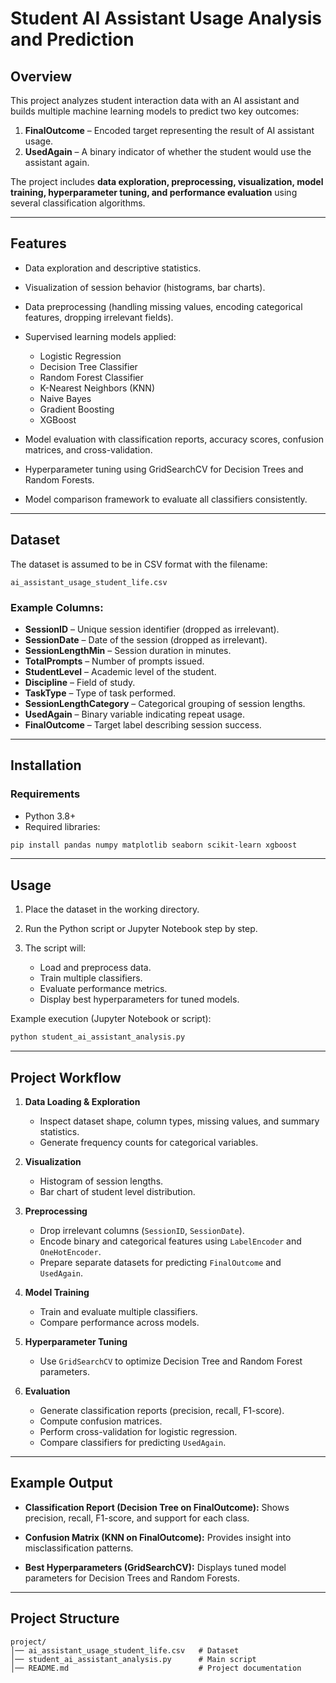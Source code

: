# Student AI Assistant Usage Analysis and Prediction

## Overview

This project analyzes student interaction data with an AI assistant and builds multiple machine learning models to predict two key outcomes:

1. **FinalOutcome** – Encoded target representing the result of AI assistant usage.
2. **UsedAgain** – A binary indicator of whether the student would use the assistant again.

The project includes **data exploration, preprocessing, visualization, model training, hyperparameter tuning, and performance evaluation** using several classification algorithms.

---

## Features

* Data exploration and descriptive statistics.
* Visualization of session behavior (histograms, bar charts).
* Data preprocessing (handling missing values, encoding categorical features, dropping irrelevant fields).
* Supervised learning models applied:

  * Logistic Regression
  * Decision Tree Classifier
  * Random Forest Classifier
  * K-Nearest Neighbors (KNN)
  * Naive Bayes
  * Gradient Boosting
  * XGBoost
* Model evaluation with classification reports, accuracy scores, confusion matrices, and cross-validation.
* Hyperparameter tuning using GridSearchCV for Decision Trees and Random Forests.
* Model comparison framework to evaluate all classifiers consistently.

---

## Dataset

The dataset is assumed to be in CSV format with the filename:

```
ai_assistant_usage_student_life.csv
```

### Example Columns:

* **SessionID** – Unique session identifier (dropped as irrelevant).
* **SessionDate** – Date of the session (dropped as irrelevant).
* **SessionLengthMin** – Session duration in minutes.
* **TotalPrompts** – Number of prompts issued.
* **StudentLevel** – Academic level of the student.
* **Discipline** – Field of study.
* **TaskType** – Type of task performed.
* **SessionLengthCategory** – Categorical grouping of session lengths.
* **UsedAgain** – Binary variable indicating repeat usage.
* **FinalOutcome** – Target label describing session success.

---

## Installation

### Requirements

* Python 3.8+
* Required libraries:

```bash
pip install pandas numpy matplotlib seaborn scikit-learn xgboost
```

---

## Usage

1. Place the dataset in the working directory.
2. Run the Python script or Jupyter Notebook step by step.
3. The script will:

   * Load and preprocess data.
   * Train multiple classifiers.
   * Evaluate performance metrics.
   * Display best hyperparameters for tuned models.

Example execution (Jupyter Notebook or script):

```bash
python student_ai_assistant_analysis.py
```

---

## Project Workflow

1. **Data Loading & Exploration**

   * Inspect dataset shape, column types, missing values, and summary statistics.
   * Generate frequency counts for categorical variables.

2. **Visualization**

   * Histogram of session lengths.
   * Bar chart of student level distribution.

3. **Preprocessing**

   * Drop irrelevant columns (`SessionID`, `SessionDate`).
   * Encode binary and categorical features using `LabelEncoder` and `OneHotEncoder`.
   * Prepare separate datasets for predicting `FinalOutcome` and `UsedAgain`.

4. **Model Training**

   * Train and evaluate multiple classifiers.
   * Compare performance across models.

5. **Hyperparameter Tuning**

   * Use `GridSearchCV` to optimize Decision Tree and Random Forest parameters.

6. **Evaluation**

   * Generate classification reports (precision, recall, F1-score).
   * Compute confusion matrices.
   * Perform cross-validation for logistic regression.
   * Compare classifiers for predicting `UsedAgain`.

---

## Example Output

* **Classification Report (Decision Tree on FinalOutcome):**
  Shows precision, recall, F1-score, and support for each class.

* **Confusion Matrix (KNN on FinalOutcome):**
  Provides insight into misclassification patterns.

* **Best Hyperparameters (GridSearchCV):**
  Displays tuned model parameters for Decision Trees and Random Forests.

---

## Project Structure

```
project/
│── ai_assistant_usage_student_life.csv   # Dataset  
│── student_ai_assistant_analysis.py      # Main script  
│── README.md                             # Project documentation  
```


